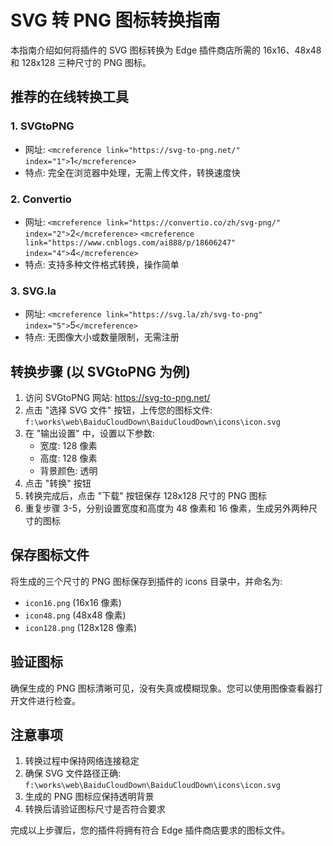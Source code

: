 # SVG 转 PNG 图标转换指南

本指南介绍如何将插件的 SVG 图标转换为 Edge 插件商店所需的 16x16、48x48 和 128x128 三种尺寸的 PNG 图标。

## 推荐的在线转换工具

### 1. SVGtoPNG

- 网址: `<mcreference link="https://svg-to-png.net/" index="1">`1`</mcreference>`
- 特点: 完全在浏览器中处理，无需上传文件，转换速度快

### 2. Convertio

- 网址: `<mcreference link="https://convertio.co/zh/svg-png/" index="2">`2`</mcreference>` `<mcreference link="https://www.cnblogs.com/ai888/p/18606247" index="4">`4`</mcreference>`
- 特点: 支持多种文件格式转换，操作简单

### 3. SVG.la

- 网址: `<mcreference link="https://svg.la/zh/svg-to-png" index="5">`5`</mcreference>`
- 特点: 无图像大小或数量限制，无需注册

## 转换步骤 (以 SVGtoPNG 为例)

1. 访问 SVGtoPNG 网站: https://svg-to-png.net/
2. 点击 "选择 SVG 文件" 按钮，上传您的图标文件: `f:\works\web\BaiduCloudDown\BaiduCloudDown\icons\icon.svg`
3. 在 "输出设置" 中，设置以下参数:
   - 宽度: 128 像素
   - 高度: 128 像素
   - 背景颜色: 透明
4. 点击 "转换" 按钮
5. 转换完成后，点击 "下载" 按钮保存 128x128 尺寸的 PNG 图标
6. 重复步骤 3-5，分别设置宽度和高度为 48 像素和 16 像素，生成另外两种尺寸的图标

## 保存图标文件

将生成的三个尺寸的 PNG 图标保存到插件的 icons 目录中，并命名为:

- `icon16.png` (16x16 像素)
- `icon48.png` (48x48 像素)
- `icon128.png` (128x128 像素)

## 验证图标

确保生成的 PNG 图标清晰可见，没有失真或模糊现象。您可以使用图像查看器打开文件进行检查。

## 注意事项

1. 转换过程中保持网络连接稳定
2. 确保 SVG 文件路径正确: `f:\works\web\BaiduCloudDown\BaiduCloudDown\icons\icon.svg`
3. 生成的 PNG 图标应保持透明背景
4. 转换后请验证图标尺寸是否符合要求

完成以上步骤后，您的插件将拥有符合 Edge 插件商店要求的图标文件。
